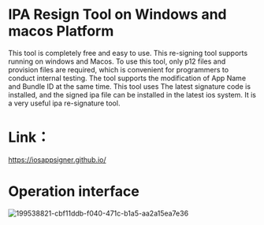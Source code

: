 # IPA Resign Tool on Windows  and macos Platform

This tool is completely free and easy to use. This re-signing tool supports running on windows and Macos. To use this tool, only p12 files and provision files are required, which is convenient for programmers to conduct internal testing. The tool supports the modification of App Name and Bundle ID at the same time. This tool uses The latest signature code is installed, and the signed ipa file can be installed in the latest ios system. It is a very useful ipa re-signature tool.

# Link：
https://iosappsigner.github.io/

# Operation interface
![199538821-cbf11ddb-f040-471c-b1a5-aa2a15ea7e36](https://user-images.githubusercontent.com/121671680/210218458-9d239f32-f0c4-4dae-a60e-db91663aa90c.jpg)

